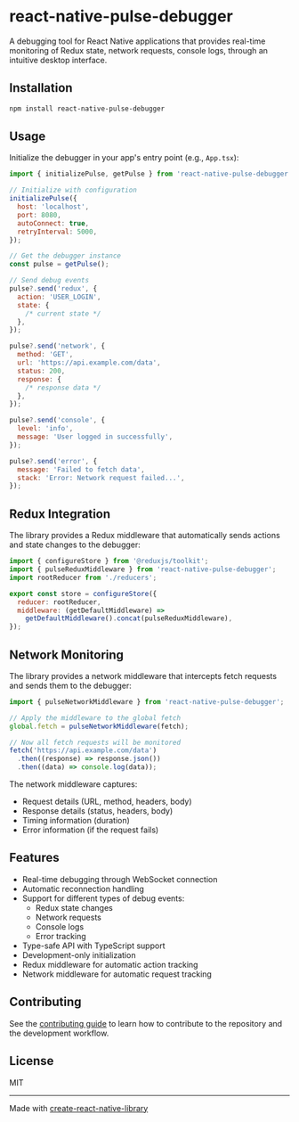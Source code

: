 # react-native-pulse-debugger

A debugging tool for React Native applications that provides real-time monitoring of Redux state, network requests, console logs, through an intuitive desktop interface.

## Installation

```sh
npm install react-native-pulse-debugger
```

## Usage

Initialize the debugger in your app's entry point (e.g., `App.tsx`):

```js
import { initializePulse, getPulse } from 'react-native-pulse-debugger';

// Initialize with configuration
initializePulse({
  host: 'localhost',
  port: 8080,
  autoConnect: true,
  retryInterval: 5000,
});

// Get the debugger instance
const pulse = getPulse();

// Send debug events
pulse?.send('redux', {
  action: 'USER_LOGIN',
  state: {
    /* current state */
  },
});

pulse?.send('network', {
  method: 'GET',
  url: 'https://api.example.com/data',
  status: 200,
  response: {
    /* response data */
  },
});

pulse?.send('console', {
  level: 'info',
  message: 'User logged in successfully',
});

pulse?.send('error', {
  message: 'Failed to fetch data',
  stack: 'Error: Network request failed...',
});
```

## Redux Integration

The library provides a Redux middleware that automatically sends actions and state changes to the debugger:

```js
import { configureStore } from '@reduxjs/toolkit';
import { pulseReduxMiddleware } from 'react-native-pulse-debugger';
import rootReducer from './reducers';

export const store = configureStore({
  reducer: rootReducer,
  middleware: (getDefaultMiddleware) =>
    getDefaultMiddleware().concat(pulseReduxMiddleware),
});
```

## Network Monitoring

The library provides a network middleware that intercepts fetch requests and sends them to the debugger:

```js
import { pulseNetworkMiddleware } from 'react-native-pulse-debugger';

// Apply the middleware to the global fetch
global.fetch = pulseNetworkMiddleware(fetch);

// Now all fetch requests will be monitored
fetch('https://api.example.com/data')
  .then((response) => response.json())
  .then((data) => console.log(data));
```

The network middleware captures:

- Request details (URL, method, headers, body)
- Response details (status, headers, body)
- Timing information (duration)
- Error information (if the request fails)

## Features

- Real-time debugging through WebSocket connection
- Automatic reconnection handling
- Support for different types of debug events:
  - Redux state changes
  - Network requests
  - Console logs
  - Error tracking
- Type-safe API with TypeScript support
- Development-only initialization
- Redux middleware for automatic action tracking
- Network middleware for automatic request tracking

## Contributing

See the [contributing guide](CONTRIBUTING.md) to learn how to contribute to the repository and the development workflow.

## License

MIT

---

Made with [create-react-native-library](https://github.com/callstack/react-native-builder-bob)
